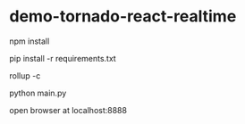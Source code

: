 # demo-tornado-react-realtime
npm install

pip install -r requirements.txt

rollup -c

python main.py

open browser at localhost:8888